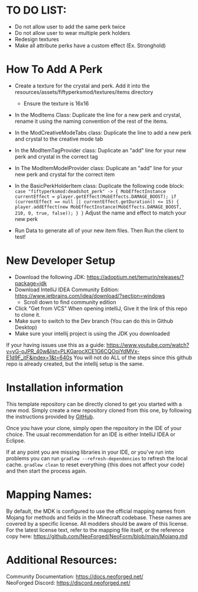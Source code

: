 TO DO LIST:
=======
- Do not allow user to add the same perk twice
- Do not allow user to wear multiple perk holders
- Redesign textures
- Make all attribute perks have a custom effect (Ex. Stronghold)

How To Add A Perk
=======
- Create a texture for the crystal and perk. Add it into the resources/assets/fiftyperksmod/textures/items directory
    - Ensure the texture is 16x16
- In the ModItems Class: Duplicate the line for a new perk and crystal, rename it using the naming convention of the rest of the items.
- In the ModCreativeModeTabs class: Duplicate the line to add a new perk and crystal to the creative mode tab
- In the ModItemTagProvider class: Duplicate an "add" line for your new perk and crystal in the correct tag
- In The ModItemModelProvider class: Duplicate an "add" line for your new perk and crystal for the correct item
- In the BasicPerkHolderItem class: Duplicate the following code block:
   `case "fiftyperksmod:deadshot_perk" -> {
                    MobEffectInstance currentEffect = player.getEffect(MobEffects.DAMAGE_BOOST);
                    if (currentEffect == null || currentEffect.getDuration() <= 15) {
                        player.addEffect(new MobEffectInstance(MobEffects.DAMAGE_BOOST, 210, 0, true, false));
                    }
                }`
  Adjust the name and effect to match your new perk

- Run Data to generate all of your new item files. Then Run the client to test!

New Developer Setup
=======
- Download the following JDK: https://adoptium.net/temurin/releases/?package=jdk
- Download IntelliJ IDEA Community Edition: https://www.jetbrains.com/idea/download/?section=windows
    - Scroll down to find community edition
- Click "Get from VCS" When opening intelliJ, Give it the link of this repo to clone it.
- Make sure to switch to the Dev branch (You can do this in Github Desktop)
- Make sure your intellij project is using the JDK you downloaded

If your having issues use this as a guide: https://www.youtube.com/watch?v=yG-oJPR_40w&list=PLKGarocXCE1G6CQOoiYdMVx-E1d9F_itF&index=1&t=640s
You will not do ALL of the steps since this github repo is already created, but the intellij setup is the same.

Installation information
=======

This template repository can be directly cloned to get you started with a new
mod. Simply create a new repository cloned from this one, by following the
instructions provided by [GitHub](https://docs.github.com/en/repositories/creating-and-managing-repositories/creating-a-repository-from-a-template).

Once you have your clone, simply open the repository in the IDE of your choice. The usual recommendation for an IDE is either IntelliJ IDEA or Eclipse.

If at any point you are missing libraries in your IDE, or you've run into problems you can
run `gradlew --refresh-dependencies` to refresh the local cache. `gradlew clean` to reset everything 
{this does not affect your code} and then start the process again.

Mapping Names:
============
By default, the MDK is configured to use the official mapping names from Mojang for methods and fields 
in the Minecraft codebase. These names are covered by a specific license. All modders should be aware of this
license. For the latest license text, refer to the mapping file itself, or the reference copy here:
https://github.com/NeoForged/NeoForm/blob/main/Mojang.md

Additional Resources: 
==========
Community Documentation: https://docs.neoforged.net/  
NeoForged Discord: https://discord.neoforged.net/
